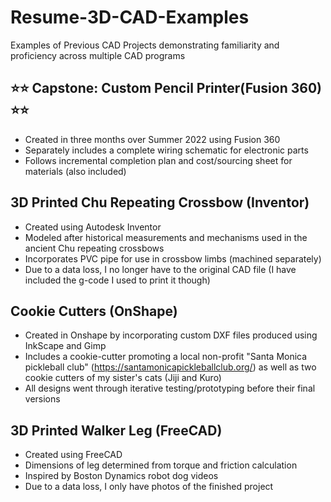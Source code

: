 # Resume-3D-CAD-Examples
Examples of Previous CAD Projects demonstrating familiarity and proficiency across multiple CAD programs
 

## ⭐⭐ Capstone: Custom Pencil Printer(Fusion 360) ⭐⭐
- Created in three months over Summer 2022 using Fusion 360
- Separately includes a complete wiring schematic for electronic parts
- Follows incremental completion plan and cost/sourcing sheet for materials (also included)


## 3D Printed Chu Repeating Crossbow (Inventor)
- Created using Autodesk Inventor
- Modeled after historical measurements and mechanisms used in the ancient Chu repeating crossbows
- Incorporates PVC pipe for use in crossbow limbs (machined separately)
- Due to a data loss, I no longer have to the original CAD file (I have included the g-code I used to print it though) 


## Cookie Cutters (OnShape)
- Created in Onshape by incorporating custom DXF files produced using InkScape and Gimp
- Includes a cookie-cutter promoting a local non-profit "Santa Monica pickleball club" (https://santamonicapickleballclub.org/) as well as two cookie cutters of my sister's cats (Jiji and Kuro)
- All designs went through iterative testing/prototyping before their final versions
 
 
## 3D Printed Walker Leg (FreeCAD)
- Created using FreeCAD
- Dimensions of leg determined from torque and friction calculation
- Inspired by Boston Dynamics robot dog videos
- Due to a data loss, I only have photos of the finished project
